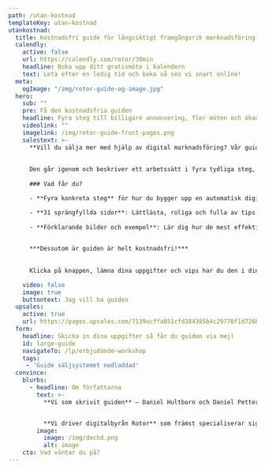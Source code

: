 ```yaml
---
path: /utan-kostnad
templateKey: utan-kostnad
utankostnad:
  title: Kostnadsfri guide för långsiktigt framgångsrik marknadsföring från Rotor Digitalbyrå
  calendly:
    active: false
    url: https://calendly.com/rotor/30min
    headline: Boka upp ditt gratismöte i kalendern
    text: Leta efter en ledig tid och boka så ses vi snart online!
  meta:
    ogImage: "/img/rotor-guide-og-image.jpg" 
  hero:
    sub: ""
    pre: Få den kostnadsfria guiden
    headline: Fyra steg till billigare annonsering, fler möten och ökad försäljning 
    videolink: ""
    imagelink: /img/rotor-guide-front-pages.png
    salestext: >-
      **Vill du sälja mer med hjälp av digital marknadsföring? Vår guide är speciellt framtagen för de företag som säljer produkter och tjänster med längre säljcykler.**
      
      
      Den går igenom och beskriver ett arbetssätt i fyra tydliga steg, där ni långsiktigt och med hög automation maximerar intag av leads, möten – och i slutändan affärer.
    
      ### Vad får du?

      - **Fyra konkreta steg** för hur du bygger upp en automatisk digital säljmaskin.

      - **31 sprängfyllda sidor**: Lättlästa, roliga och fulla av tips och råd.
      
      - **Förklarande bilder och exempel**: Lär dig hur de mest effektiva annonserna, landningssidorna och mejlen ser ut.

      
      ***Dessutom är guiden är helt kostnadsfri!*** 
      
      
      Klicka på knappen, lämna dina uppgifter och vips har du den i din inkorg.

    video: false
    image: true
    buttontext: Jag vill ha guiden
  upsales:
    active: true
    url: https://pages.upsales.com/7139ucffa051cfd284385b4c29770f1d726b9
  form:
    headline: Skicka in dina uppgifter så får du guiden via mejl
    id: large-guide
    navigateTo: /lp/erbjudande-workshop
    tags: 
     - 'Guide säljsystemet nedladdad'
  convince:
    blurbs:
      - headline: Om författarna
        text: >-
          **Vi som skrivit guiden** – Daniel Hultborn och Daniel Pettersson – var trötta på tomma siffror. Klicken, räckvidden. Marknadsföring handlar ju i slutändan om att sälja grejer eller tjänster. Och det är bland annat därför vi skrev den här e-boken.


          **Vi driver digitalbyrån Rotor** som främst specialiserar sig på att hjälpa företag med långa säljcykler att sälja mer med hjälp av digital marknadsföring. Metoderna i boken använder vi oss själva av dagligdags. På byrån jobbar vi bland annat med Google ads, annonsering på sociala medier, SEO, email marketing, webbplatsutveckling och content creation.  
        image:
          image: /img/dochd.png
          alt: image
    cta: Vad väntar du på?
---
```

